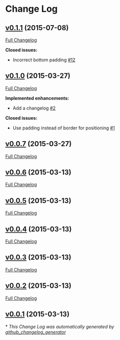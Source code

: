 # Change Log

## [v0.1.1](https://github.com/tomekwi/type.css/tree/v0.1.1) (2015-07-08)

[Full Changelog](https://github.com/tomekwi/type.css/compare/v0.1.0...v0.1.1)

**Closed issues:**

- Incorrect bottom padding [\#12](https://github.com/tomekwi/type.css/issues/12)

## [v0.1.0](https://github.com/tomekwi/type.css/tree/v0.1.0) (2015-03-27)

[Full Changelog](https://github.com/tomekwi/type.css/compare/v0.0.7...v0.1.0)

**Implemented enhancements:**

- Add a changelog [\#2](https://github.com/tomekwi/type.css/issues/2)

**Closed issues:**

- Use padding instead of border for positioning [\#1](https://github.com/tomekwi/type.css/issues/1)

## [v0.0.7](https://github.com/tomekwi/type.css/tree/v0.0.7) (2015-03-27)

[Full Changelog](https://github.com/tomekwi/type.css/compare/v0.0.6...v0.0.7)

## [v0.0.6](https://github.com/tomekwi/type.css/tree/v0.0.6) (2015-03-13)

[Full Changelog](https://github.com/tomekwi/type.css/compare/v0.0.5...v0.0.6)

## [v0.0.5](https://github.com/tomekwi/type.css/tree/v0.0.5) (2015-03-13)

[Full Changelog](https://github.com/tomekwi/type.css/compare/v0.0.4...v0.0.5)

## [v0.0.4](https://github.com/tomekwi/type.css/tree/v0.0.4) (2015-03-13)

[Full Changelog](https://github.com/tomekwi/type.css/compare/v0.0.3...v0.0.4)

## [v0.0.3](https://github.com/tomekwi/type.css/tree/v0.0.3) (2015-03-13)

[Full Changelog](https://github.com/tomekwi/type.css/compare/v0.0.2...v0.0.3)

## [v0.0.2](https://github.com/tomekwi/type.css/tree/v0.0.2) (2015-03-13)

[Full Changelog](https://github.com/tomekwi/type.css/compare/v0.0.1...v0.0.2)

## [v0.0.1](https://github.com/tomekwi/type.css/tree/v0.0.1) (2015-03-13)



\* *This Change Log was automatically generated by [github_changelog_generator](https://github.com/skywinder/Github-Changelog-Generator)*
